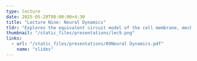 ```yaml
---
type: lecture  
date: 2025-05-20T08:00:00+4:30  
title: "Lecture Nine: Neural Dynamics"  
tldr: "Explores the equivalent circuit model of the cell membrane, mechanisms underlying the action potential and stimulation of a LIF neuron by a time-varying input current."  
thumbnail: "/static_files/presentations/lec9.png"  
links:  
  - url: "/static_files/presentations/09Neural Dynamics.pdf"  
    name: "slides"  
---
```

